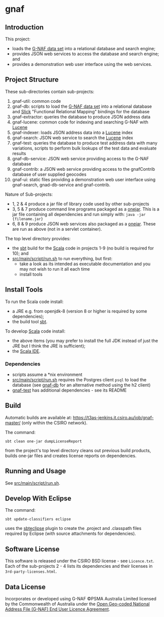 # gnaf

## Introduction
This project:
- loads the [G-NAF data set](http://www.data.gov.au/dataset/geocoded-national-address-file-g-naf) into a relational database and search engine;
- provides JSON web services to access the database and search engine; and
- provides a demonstration web user interface using the web services.

## Project Structure
These sub-directories contain sub-projects:
1. gnaf-util: common code
2. gnaf-db: scripts to load the [G-NAF data set](http://www.data.gov.au/dataset/geocoded-national-address-file-g-naf) into a relational database
and [Slick](http://slick.typesafe.com/) "Functional Relational Mapping" bindings for the database
3. gnaf-extractor: queries the database to produce JSON address data
4. gnaf-lucene: common code for indexing and searching G-NAF with [Lucene](https://lucene.apache.org/) 
5. gnaf-indexer: loads JSON address data into a [Lucene](https://lucene.apache.org/) index
6. gnaf-search: JSON web service to search the [Lucene](https://lucene.apache.org/) index
7. gnaf-test: queries the database to produce test address data with many variations, scripts to perform bulk lookups of the test data and evaluate results
8. gnaf-db-service: JSON web service providing access to the G-NAF database
9. gnaf-contrib: a JSON web service providing access to the gnafContrib database of user supplied geocodes
10. gnaf-ui: static files providing a demonstration web user interface using gnaf-search, gnad-db-service and gnaf-contrib.

Nature of Sub-projects:
- 1, 2 & 4 produce a jar file of library code used by other sub-projects
- 3, 5 & 7 produce command line programs packaged as a [onejar](https://github.com/sbt/sbt-onejar).
This is a jar file containing all dependencies and run simply with: `java -jar {filename.jar}`
- 6, 8 & 9 produce JSON web services also packaged as a [onejar](https://github.com/sbt/sbt-onejar).
These are run as above (not in a servlet container).

The top level directory provides:
- the [sbt](http://www.scala-sbt.org/) build for the [Scala](http://scala-lang.org/) code in projects 1-9 (no build is required for 10); and
- [src/main/script/run.sh](src/main/script/run.sh) to run everything, but first:
  - take a look as its intended as executable documentation and you may not wish to run it all each time
  - install tools

## Install Tools

To run the Scala code install:
- a JRE e.g. from openjdk-8 (version 8 or higher is required by some dependencies);
- the build tool [sbt](http://www.scala-sbt.org/).

To develop [Scala](http://scala-lang.org/) code install:
- the above items (you may prefer to install the full JDK instead of just the JRE but I think the JRE is sufficient);
- the [Scala IDE](http://scala-ide.org/download/current.html).

### Dependencies

- scripts assume a *nix environment
- [src/main/script/run.sh](src/main/script/run.sh) requires the Postgres client `psql` to load the database (see [gnaf-db](gnaf-db) for an alternative method using the h2 client)
- [gnaf-test](gnaf-test) has additional dependencies - see its README

## Build

Automatic builds are available at: https://t3as-jenkins.it.csiro.au/job/gnaf-master/ (only within the CSIRO network).

The command:

    sbt clean one-jar dumpLicenseReport

from the project's top level directory cleans out previous build products,
builds one-jar files and creates license reports on dependencies.

## Running and Usage

See [src/main/script/run.sh](src/main/script/run.sh).

## Develop With Eclipse

The command:

    sbt update-classifiers eclipse

uses the [sbteclipse](https://github.com/typesafehub/sbteclipse/wiki/Using-sbteclipse) plugin to create the .project and .classpath files required by Eclipse (with source attachments for dependencies).

## Software License

This software is released under the CSIRO BSD license - see `Licence.txt`.
Each of the sub-projects 2 - 4 lists its dependencies and their licenses in `3rd-party-licenses.html`.

## Data License

Incorporates or developed using G-NAF ©PSMA Australia Limited licensed by the Commonwealth of Australia under the
[Open Geo-coded National Address File (G-NAF) End User Licence Agreement](http://data.gov.au/dataset/19432f89-dc3a-4ef3-b943-5326ef1dbecc/resource/09f74802-08b1-4214-a6ea-3591b2753d30/download/20160226---EULA---Open-G-NAF.pdf).

